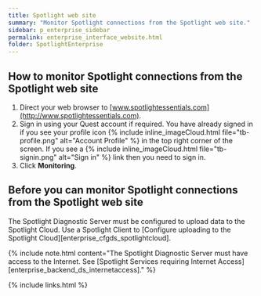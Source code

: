 ```yaml
---
title: Spotlight web site
summary: "Monitor Spotlight connections from the Spotlight web site."
sidebar: p_enterprise_sidebar
permalink: enterprise_interface_website.html
folder: SpotlightEnterprise
---
```




## How to monitor Spotlight connections from the Spotlight web site

1. Direct your web browser to [www.spotlightessentials.com](http://www.spotlightessentials.com).
2. Sign in using your Quest account if required. You have already signed in if you see your profile icon {% include inline_imageCloud.html file="tb-profile.png" alt="Account Profile" %} in the top right corner of the screen. If you see a {% include inline_imageCloud.html file="tb-signin.png" alt="Sign in" %} link then you need to sign in.
3. Click **Monitoring**.

## Before you can monitor Spotlight connections from the Spotlight web site
The Spotlight Diagnostic Server must be configured to upload data to the Spotlight Cloud. Use a Spotlight Client to [Configure uploading to the Spotlight Cloud][enterprise_cfgds_spotlightcloud].

{% include note.html content="The Spotlight Diagnostic Server must have access to the Internet. See [Spotlight Services requiring Internet Access][enterprise_backend_ds_internetaccess]." %}


{% include links.html %}
